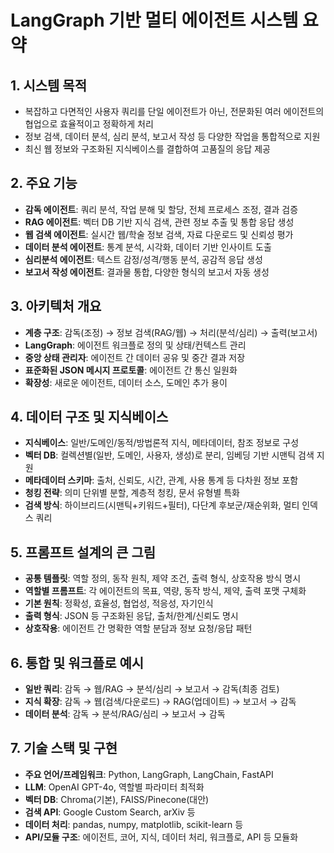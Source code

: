 # LangGraph 기반 멀티 에이전트 시스템 요약

## 1. 시스템 목적

- 복잡하고 다면적인 사용자 쿼리를 단일 에이전트가 아닌, 전문화된 여러 에이전트의 협업으로 효율적이고 정확하게 처리
- 정보 검색, 데이터 분석, 심리 분석, 보고서 작성 등 다양한 작업을 통합적으로 지원
- 최신 웹 정보와 구조화된 지식베이스를 결합하여 고품질의 응답 제공

## 2. 주요 기능

- **감독 에이전트**: 쿼리 분석, 작업 분해 및 할당, 전체 프로세스 조정, 결과 검증
- **RAG 에이전트**: 벡터 DB 기반 지식 검색, 관련 정보 추출 및 통합 응답 생성
- **웹 검색 에이전트**: 실시간 웹/학술 정보 검색, 자료 다운로드 및 신뢰성 평가
- **데이터 분석 에이전트**: 통계 분석, 시각화, 데이터 기반 인사이트 도출
- **심리분석 에이전트**: 텍스트 감정/성격/행동 분석, 공감적 응답 생성
- **보고서 작성 에이전트**: 결과물 통합, 다양한 형식의 보고서 자동 생성

## 3. 아키텍처 개요

- **계층 구조**: 감독(조정) → 정보 검색(RAG/웹) → 처리(분석/심리) → 출력(보고서)
- **LangGraph**: 에이전트 워크플로 정의 및 상태/컨텍스트 관리
- **중앙 상태 관리자**: 에이전트 간 데이터 공유 및 중간 결과 저장
- **표준화된 JSON 메시지 프로토콜**: 에이전트 간 통신 일원화
- **확장성**: 새로운 에이전트, 데이터 소스, 도메인 추가 용이

## 4. 데이터 구조 및 지식베이스

- **지식베이스**: 일반/도메인/동적/방법론적 지식, 메타데이터, 참조 정보로 구성
- **벡터 DB**: 컬렉션별(일반, 도메인, 사용자, 생성)로 분리, 임베딩 기반 시맨틱 검색 지원
- **메타데이터 스키마**: 출처, 신뢰도, 시간, 관계, 사용 통계 등 다차원 정보 포함
- **청킹 전략**: 의미 단위별 분할, 계층적 청킹, 문서 유형별 특화
- **검색 방식**: 하이브리드(시맨틱+키워드+필터), 다단계 후보군/재순위화, 멀티 인덱스 쿼리

## 5. 프롬프트 설계의 큰 그림

- **공통 템플릿**: 역할 정의, 동작 원칙, 제약 조건, 출력 형식, 상호작용 방식 명시
- **역할별 프롬프트**: 각 에이전트의 목표, 역량, 동작 방식, 제약, 출력 포맷 구체화
- **기본 원칙**: 정확성, 효율성, 협업성, 적응성, 자기인식
- **출력 형식**: JSON 등 구조화된 응답, 출처/한계/신뢰도 명시
- **상호작용**: 에이전트 간 명확한 역할 분담과 정보 요청/응답 패턴

## 6. 통합 및 워크플로 예시

- **일반 쿼리**: 감독 → 웹/RAG → 분석/심리 → 보고서 → 감독(최종 검토)
- **지식 확장**: 감독 → 웹(검색/다운로드) → RAG(업데이트) → 보고서 → 감독
- **데이터 분석**: 감독 → 분석/RAG/심리 → 보고서 → 감독

## 7. 기술 스택 및 구현

- **주요 언어/프레임워크**: Python, LangGraph, LangChain, FastAPI
- **LLM**: OpenAI GPT-4o, 역할별 파라미터 최적화
- **벡터 DB**: Chroma(기본), FAISS/Pinecone(대안)
- **검색 API**: Google Custom Search, arXiv 등
- **데이터 처리**: pandas, numpy, matplotlib, scikit-learn 등
- **API/모듈 구조**: 에이전트, 코어, 지식, 데이터 처리, 워크플로, API 등 모듈화 